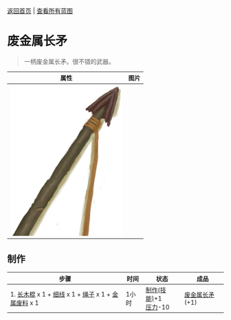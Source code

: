 [返回首页](index.md)   |  [查看所有蓝图](blueprint.md)
# 废金属长矛  
> 一柄废金属长矛。很不错的武器。  
  
  属性  |   图片   
 ----  |  ----:   
   |  ![](Sprite/SpearScrap.png)   
  
## 制作  
步骤  |  时间  |  状态  |  成品  
----  |  ----  |  ----  |  ----  
1. [长木棍](StickLong.md) x 1 + [细线](CordFiber.md) x 1 + [绳子](Rope.md) x 1 + [金属废料](MetalScrap.md) x 1  |  1小时  |  [制作(技能)](Skill_Crafting.md)+1<br>[压力](Stress.md)-10  |  [废金属长矛](SpearScrap.md)(+1)  
